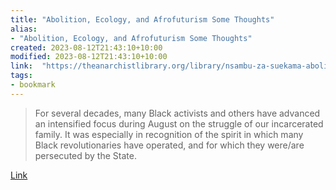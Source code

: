 ```yaml
---
title: "Abolition, Ecology, and Afrofuturism Some Thoughts"
alias:
- "Abolition, Ecology, and Afrofuturism Some Thoughts"
created: 2023-08-12T21:43:10+10:00
modified: 2023-08-12T21:43:10+10:00
link:  "https://theanarchistlibrary.org/library/nsambu-za-suekama-abolition-ecology-and-afrofuturism"
tags:
- bookmark
---
```


> For several decades, many Black activists and others have advanced an intensified focus during August on the struggle of our incarcerated family. It was especially in recognition of the spirit in which many Black revolutionaries have operated, and for which they were/are persecuted by the State.

[Link](https://theanarchistlibrary.org/library/nsambu-za-suekama-abolition-ecology-and-afrofuturism)